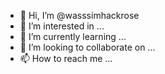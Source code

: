- 👋 Hi, I’m @wasssimhackrose
- 👀 I’m interested in ...
- 🌱 I’m currently learning ...
- 💞️ I’m looking to collaborate on ...
- 📫 How to reach me ...

<!---
wasssimhackrose/wasssimhackrose is a ✨ special ✨ repository because its `README.md` (this file) appears on your GitHub profile.
You can click the Preview link to take a look at your changes.
--->
